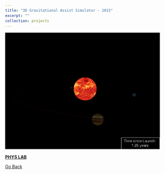 ```yaml
---
title: "3D Gravitational Assist Simulator - 2015"
excerpt: ""
collection: projects
---
```


![ss2015](ss2015.gif "SS2015")

**[PHYS LAB](https://github.com/tayjaf/Portfolio/tree/main/2015/PHYS%20LAB)**


[Go Back](/projects/)
